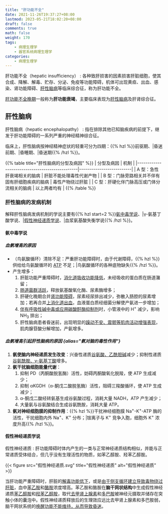 ```yaml
---
title: "肝功能不全"
date: 2021-11-26T19:37:27+08:00
lastmod: 2023-05-21T18:02:20+08:00
draft: false
comments: true
math: false
weight: 170
tags:
    - 病理生理学
    - 器官系统病理生理学
categories:
    - 病理生理学
---
```


肝功能不全（hepatic insufficiency）
: 各种致肝损害的因素损害肝脏细胞，使其合成、降解、解毒、贮存、分泌、免疫等功能障碍，机体可出现黄疸、出血、感染、肾功能障碍、[肝性脑病](#肝性脑病)等临床综合征，称为肝功能不全。

<ins>肝功能不全晚期</ins>一般称为**肝功能衰竭**，主要临床表现为[肝性脑病](#肝性脑病)及肝肾综合征。

<!--more-->

## 肝性脑病

肝性脑病（hepatic encephalopathy）
: 指在排除其他已知脑疾病的前提下，继发于肝功能障碍的一系列严重的神经精神综合征。

临床上，肝性脑病按神经精神症状的轻重可分为四期：{{% hzl %}}前驱期、|昏迷前期、|昏睡期、|昏迷期{{% /hzl %}}。

{{% table title="肝性脑病的分型及病因" %}}
| 分型及病因                                     | 机制                     |
|------------------------------------------------|--------------------------|
| A 型：急性肝衰竭相关的脑病                     | 肝脏不能处理毒性代谢产物 |
| B 型：门脉旁路相关并不伴有固有肝细胞疾病的脑病 | 毒性产物绕过肝脏         |
| C 型：肝硬化伴门脉高压或门体分流相关的脑病     | 以上两者均有             |
{{% /table %}}

### 肝性脑病的发病机制

解释肝性脑病发病机制的学说主要有{{% hzl start=2 %}}[氨中毒学说](#氨中毒学说)、|γ-氨基丁酸学说、|[假性神经递质学说](#假性神经递质学说)、|血浆氨基酸失衡学说{{% /hzl %}}。

#### 氨中毒学说

##### 血氨增高的原因

- （鸟氨酸循环）清除不足：严重肝功能障碍时，由于代谢障碍，{{% hzl %}}供给给鸟氨酸循环的 <ins>ATP</ins> 不足；|鸟氨酸循环的各种底物缺失{{% /hzl %}}。
- 产生增多：
    1. 肝脏功能严重障碍时，<ins>消化道吸收功能降低</ins>，未经吸收的蛋白质在肠道潴留；
    2. <ins>肠道菌群活跃</ins>，释放氨基酸氧化酶、尿素酶增多；
    3. 肝硬化晚期合并<ins>肾功能障碍</ins>，尿素经尿排出减少，弥散入肠腔的尿素增加；若再合并<ins>上消化道出血</ins>，血液蛋白质经细菌分解使产氨进一步增加；
    4. <ins>伴有呼吸性碱中毒或应用碳酸酐酶抑制剂</ins>时，小管液中的 H<sup>+</sup> 减少，影响 NH<sub>3</sub> 排出；
    5. 肝性脑病患者昏迷前，出现明显的<ins>躁动不安、震颤等肌肉活动增强表现</ins>，肌肉腺苷酸分解增加，产氨增多。

##### 血氨增高引起肝性脑病的原因 {alias="氨对脑的毒性作用"}

1. **氨使脑内神经递质发生改变**：兴奋性递质<ins>谷氨酸、乙酰胆碱</ins>减少；抑制性递质<ins>谷氨酰胺、γ-氨基丁酸</ins>增多。
2. **氨干扰脑细胞能量代谢**：
    1. 抑制 PD（丙酮酸脱氢酶）活性，妨碍丙酮酸氧化脱羧，使 ATP 生成减少；
    2. 抑制 αKGDH（α-酮戊二酸脱氢酶）活性，阻碍三羧酸循环，使 ATP 生成减少；
    3. α-酮戊二酸经转氨基生成谷氨酸过程，消耗大量 NADH，ATP 产生减少；
    4. 大量氨与谷氨酸结合生成谷氨酰胺，消耗大量 ATP。
3. **氨对神经细胞膜的抑制作用**：{{% hzl %}}干扰神经细胞膜 Na<sup>+</sup>-K<sup>+</sup>-ATP 酶的活性，干扰细胞内外 Na<sup>+</sup>、K<sup>+</sup> 分布；|铵离子与 K<sup>+</sup> 竞争入胞，细胞外 K<sup>+</sup> 浓度升高{{% /hzl %}}。

#### 假性神经递质学说

假性神经递质
: 肝功能障碍时体内产生的一类与正常神经递质结构相似，并能与正常递质受体结合，但几乎没有生理活性的物质，如苯乙醇胺、羟苯乙醇胺。

{{< figure src="假性神经递质.svg" title="假性神经递质" alt="假性神经递质" >}}

当肝功能严重障碍时，肝脏的<ins>解毒功能低下</ins>，或是<ins>由于侧支循环建立导致毒物绕过肝脏</ins>，血中<ins>苯乙胺</ins>和<ins>酪胺</ins>浓度增高。苯乙胺和酪胺在**脑干网状结构**中生成假性神经递质<ins>苯乙醇胺</ins>和<ins>羟苯乙醇胺</ins>，取代<ins>去甲肾上腺素</ins>和<ins>多巴胺</ins>被神经元摄取并储存在突触小体的囊泡中。假性神经递质释放后的生理效应远比去甲肾上腺素和多巴胺弱，脑干网状系统的<ins>唤醒功能不能维持，从而导致昏迷</ins>。
